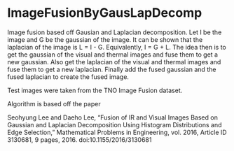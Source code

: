 # ImageFusionByGausLapDecomp

Image fusion based off Gausian and Laplacian decomposition.
Let I be the image and G be the gaussian of the image.
It can be shown that the laplacian of the image is L = I - G.
Equivalently, I = G + L.
The idea then is to get the gaussian of the visual and thermal images and fuse them to get a new gaussian.
Also get the laplacian of the visual and thermal images and fuse them to get a new laplacian.
Finally add the fused gaussian and the fused laplacian to create the fused image.

Test images were taken from the TNO Image Fusion dataset.

Algorithm is based off the paper

Seohyung Lee and Daeho Lee, “Fusion of IR and Visual Images Based on Gaussian and Laplacian Decomposition Using Histogram Distributions and Edge Selection,” Mathematical Problems in Engineering, vol. 2016, Article ID 3130681, 9 pages, 2016. doi:10.1155/2016/3130681